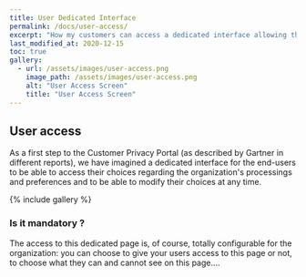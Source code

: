 ```yaml
---
title: User Dedicated Interface
permalink: /docs/user-access/
excerpt: "How my customers can access a dedicated interface allowing them to update their consents & preferences ?"
last_modified_at: 2020-12-15
toc: true
gallery:
  - url: /assets/images/user-access.png
    image_path: /assets/images/user-access.png
    alt: "User Access Screen"
    title: "User Access Screen"
---
```


## User access

As a first step to the Customer Privacy Portal (as described by Gartner in different reports), we have imagined a dedicated interface for the end-users to be able to access their choices regarding the organization's processings and preferences and to be able to modify their choices at any time. 

{% include gallery %}

### Is it mandatory ? 

The access to this dedicated page is, of course, totally configurable for the organization: you can choose to give your users access to this page or not, to choose what they can and cannot see on this page.... 


